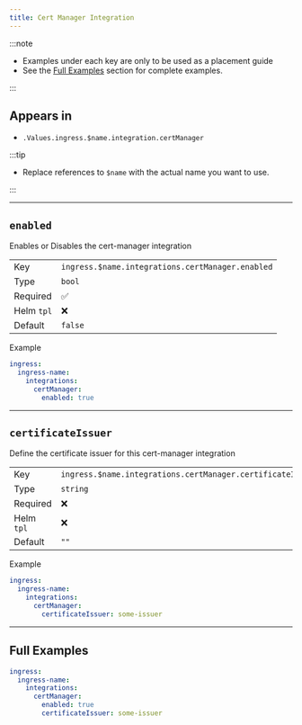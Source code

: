 ```yaml
---
title: Cert Manager Integration
---
```


:::note

- Examples under each key are only to be used as a placement guide
- See the [Full Examples](/general/common/ingress/certmanager#full-examples) section for complete examples.

:::

## Appears in

- `.Values.ingress.$name.integration.certManager`

:::tip

- Replace references to `$name` with the actual name you want to use.

:::

---

## `enabled`

Enables or Disables the cert-manager integration

|            |                                                  |
| ---------- | ------------------------------------------------ |
| Key        | `ingress.$name.integrations.certManager.enabled` |
| Type       | `bool`                                           |
| Required   | ✅                                               |
| Helm `tpl` | ❌                                               |
| Default    | `false`                                          |

Example

```yaml
ingress:
  ingress-name:
    integrations:
      certManager:
        enabled: true
```

---

## `certificateIssuer`

Define the certificate issuer for this cert-manager integration

|            |                                                            |
| ---------- | ---------------------------------------------------------- |
| Key        | `ingress.$name.integrations.certManager.certificateIssuer` |
| Type       | `string`                                                   |
| Required   | ❌                                                         |
| Helm `tpl` | ❌                                                         |
| Default    | `""`                                                       |

Example

```yaml
ingress:
  ingress-name:
    integrations:
      certManager:
        certificateIssuer: some-issuer
```

---

## Full Examples

```yaml
ingress:
  ingress-name:
    integrations:
      certManager:
        enabled: true
        certificateIssuer: some-issuer
```
